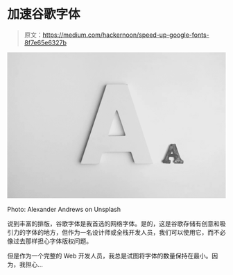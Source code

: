 # 加速谷歌字体

> 原文：<https://medium.com/hackernoon/speed-up-google-fonts-8f7e65e6327b>

![](img/0aec67c0757ede552681c9ac322a87a7.png)

Photo: Alexander Andrews on Unsplash

说到丰富的排版，谷歌字体是我首选的网络字体。是的，这是谷歌存储有创意和吸引力的字体的地方，但作为一名设计师或全栈开发人员，我们可以使用它，而不必像过去那样担心字体版权问题。

但是作为一个完整的 Web 开发人员，我总是试图将字体的数量保持在最小。因为，我担心…